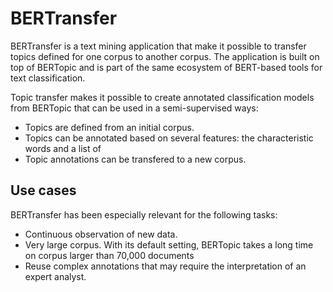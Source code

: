 # BERTransfer
BERTransfer is a text mining application that make it possible to transfer topics defined for one corpus to another corpus. The application is built on top of BERTopic and is part of the same ecosystem of BERT-based tools for text classification.

Topic transfer makes it possible to create annotated classification models from BERTopic that can be used in a semi-supervised ways:
* Topics are defined from an initial corpus.
* Topics can be annotated based on several features: the characteristic words and a list of 
* Topic annotations can be transfered to a new corpus.

## Use cases

BERTransfer has been especially relevant for the following tasks:
* Continuous observation of new data.
* Very large corpus. With its default setting, BERTopic takes a long time on corpus larger than 70,000 documents
* Reuse complex annotations that may require the interpretation of an expert analyst.
